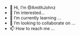 - 👋 Hi, I’m @AmithJohnz
- 👀 I’m interested...
- 🌱 I’m currently learning ...
- 💞️ I’m looking to collaborate on ...
- 📫 How to reach me ...

<!---
AmithJohnz/AmithJohnz is a ✨ special ✨ repository because its `README.md` (this file) appears on your GitHub profile.
You can click the Preview link to take a look at your changes.
--->
